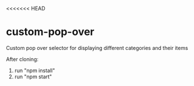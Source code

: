 <<<<<<< HEAD

# custom-pop-over
Custom pop over selector for displaying different categories and their items

After cloning:
1) run "npm install"
2) run "npm start"
